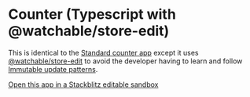 # Counter (Typescript with @watchable/store-edit)

This is identical to the [Standard counter app](https://github.com/cefn/watchable/tree/main/apps/counter-react-ts#readme) except it uses [@watchable/store-edit](https://www.npmjs.com/package/@watchable/store-edit) to avoid the developer having to learn and follow [Immutable update patterns](https://redux.js.org/usage/structuring-reducers/immutable-update-patterns).

[Open this app in a Stackblitz editable sandbox](https://stackblitz.com/github/cefn/watchable/tree/main/apps/counter-react-ts-edit?file=src/ui.tsx)
